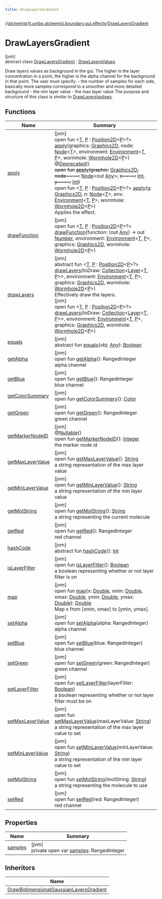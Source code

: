 ```yaml
---
title: DrawLayersGradient
---
```

//[alchemist](../../../index.html)/[it.unibo.alchemist.boundary.gui.effects](../index.html)/[DrawLayersGradient](index.html)



# DrawLayersGradient



[jvm]\
abstract class [DrawLayersGradient](index.html) : [DrawLayersValues](../-draw-layers-values/index.html)

Draw layers values as background in the gui. The higher is the layer concentration in a point, the higher is the alpha channel for the background in that point. The user must specify: - the number of samples for each side, basically more samples correspond to a smoother and more detailed background - the min layer value - the max layer value The purpose and structure of this class is similar to [DrawLayersIsolines](../-draw-layers-isolines/index.html).



## Functions


| Name | Summary |
|---|---|
| [apply](../-draw-once/apply.html) | [jvm]<br>open fun <[T](../-draw-once/apply.html), [P](../-draw-once/apply.html) : [Position2D](../../it.unibo.alchemist.model.interfaces/-position2-d/index.html)<[P](../../it.unibo.alchemist.boundary.interfaces/-graphical2-d-output-monitor/index.html)>?> [apply](../-draw-once/apply.html)(graphics: [Graphics2D](https://docs.oracle.com/javase/8/docs/api/java/awt/Graphics2D.html), node: [Node](../../it.unibo.alchemist.model.interfaces/-node/index.html)<[T](../../it.unibo.alchemist.boundary.interfaces/-graphical2-d-output-monitor/index.html)>, environment: [Environment](../../it.unibo.alchemist.model.interfaces/-environment/index.html)<[T](../../it.unibo.alchemist.boundary.interfaces/-graphical2-d-output-monitor/index.html), [P](../../it.unibo.alchemist.boundary.interfaces/-graphical2-d-output-monitor/index.html)>, wormhole: [Wormhole2D](../../it.unibo.alchemist.boundary.wormhole.interfaces/-wormhole2-d/index.html)<[P](../../it.unibo.alchemist.boundary.interfaces/-graphical2-d-output-monitor/index.html)>)<br>@[Deprecated](https://docs.oracle.com/javase/8/docs/api/java/lang/Deprecated.html)()<br>~~open~~ ~~fun~~ [~~apply~~](../-effect/apply.html)~~(~~~~graphic~~~~:~~ [Graphics2D](https://docs.oracle.com/javase/8/docs/api/java/awt/Graphics2D.html)~~,~~ ~~node~~~~:~~ [Node](../../it.unibo.alchemist.model.interfaces/-node/index.html)<out [Any](https://kotlinlang.org/api/latest/jvm/stdlib/kotlin/-any/index.html)>~~,~~ ~~x~~~~:~~ [Int](https://kotlinlang.org/api/latest/jvm/stdlib/kotlin/-int/index.html)~~,~~ ~~y~~~~:~~ [Int](https://kotlinlang.org/api/latest/jvm/stdlib/kotlin/-int/index.html)~~)~~<br>open fun <[T](../-effect/apply.html), [P](../-effect/apply.html) : [Position2D](../../it.unibo.alchemist.model.interfaces/-position2-d/index.html)<[P](../../it.unibo.alchemist.boundary.interfaces/-graphical2-d-output-monitor/index.html)>?> [apply](../-effect/apply.html)(g: [Graphics2D](https://docs.oracle.com/javase/8/docs/api/java/awt/Graphics2D.html), n: [Node](../../it.unibo.alchemist.model.interfaces/-node/index.html)<[T](../../it.unibo.alchemist.boundary.interfaces/-graphical2-d-output-monitor/index.html)>, env: [Environment](../../it.unibo.alchemist.model.interfaces/-environment/index.html)<[T](../../it.unibo.alchemist.boundary.interfaces/-graphical2-d-output-monitor/index.html), [P](../../it.unibo.alchemist.boundary.interfaces/-graphical2-d-output-monitor/index.html)>, wormhole: [Wormhole2D](../../it.unibo.alchemist.boundary.wormhole.interfaces/-wormhole2-d/index.html)<[P](../../it.unibo.alchemist.boundary.interfaces/-graphical2-d-output-monitor/index.html)>)<br>Applies the effect. |
| [drawFunction](draw-function.html) | [jvm]<br>open fun <[T](draw-function.html), [P](draw-function.html) : [Position2D](../../it.unibo.alchemist.model.interfaces/-position2-d/index.html)<[P](../../it.unibo.alchemist.boundary.interfaces/-graphical2-d-output-monitor/index.html)>?> [drawFunction](draw-function.html)(function: (out [Any](https://kotlinlang.org/api/latest/jvm/stdlib/kotlin/-any/index.html)) -> out [Number](https://docs.oracle.com/javase/8/docs/api/java/lang/Number.html), environment: [Environment](../../it.unibo.alchemist.model.interfaces/-environment/index.html)<[T](../../it.unibo.alchemist.boundary.interfaces/-graphical2-d-output-monitor/index.html), [P](../../it.unibo.alchemist.boundary.interfaces/-graphical2-d-output-monitor/index.html)>, graphics: [Graphics2D](https://docs.oracle.com/javase/8/docs/api/java/awt/Graphics2D.html), wormhole: [Wormhole2D](../../it.unibo.alchemist.boundary.wormhole.interfaces/-wormhole2-d/index.html)<[P](../../it.unibo.alchemist.boundary.interfaces/-graphical2-d-output-monitor/index.html)>) |
| [drawLayers](../-abstract-draw-layers/draw-layers.html) | [jvm]<br>abstract fun <[T](../-abstract-draw-layers/draw-layers.html), [P](../-abstract-draw-layers/draw-layers.html) : [Position2D](../../it.unibo.alchemist.model.interfaces/-position2-d/index.html)<[P](../../it.unibo.alchemist.boundary.interfaces/-graphical2-d-output-monitor/index.html)>?> [drawLayers](../-abstract-draw-layers/draw-layers.html)(toDraw: [Collection](https://docs.oracle.com/javase/8/docs/api/java/util/Collection.html)<[Layer](../../it.unibo.alchemist.model.interfaces/-layer/index.html)<[T](../../it.unibo.alchemist.boundary.interfaces/-graphical2-d-output-monitor/index.html), [P](../../it.unibo.alchemist.boundary.interfaces/-graphical2-d-output-monitor/index.html)>>, environment: [Environment](../../it.unibo.alchemist.model.interfaces/-environment/index.html)<[T](../../it.unibo.alchemist.boundary.interfaces/-graphical2-d-output-monitor/index.html), [P](../../it.unibo.alchemist.boundary.interfaces/-graphical2-d-output-monitor/index.html)>, graphics: [Graphics2D](https://docs.oracle.com/javase/8/docs/api/java/awt/Graphics2D.html), wormhole: [Wormhole2D](../../it.unibo.alchemist.boundary.wormhole.interfaces/-wormhole2-d/index.html)<[P](../../it.unibo.alchemist.boundary.interfaces/-graphical2-d-output-monitor/index.html)>)<br>Effectively draw the layers.<br>[jvm]<br>open fun <[T](../-draw-layers-values/draw-layers.html), [P](../-draw-layers-values/draw-layers.html) : [Position2D](../../it.unibo.alchemist.model.interfaces/-position2-d/index.html)<[P](../../it.unibo.alchemist.boundary.interfaces/-graphical2-d-output-monitor/index.html)>?> [drawLayers](../-draw-layers-values/draw-layers.html)(toDraw: [Collection](https://docs.oracle.com/javase/8/docs/api/java/util/Collection.html)<[Layer](../../it.unibo.alchemist.model.interfaces/-layer/index.html)<[T](../../it.unibo.alchemist.boundary.interfaces/-graphical2-d-output-monitor/index.html), [P](../../it.unibo.alchemist.boundary.interfaces/-graphical2-d-output-monitor/index.html)>>, environment: [Environment](../../it.unibo.alchemist.model.interfaces/-environment/index.html)<[T](../../it.unibo.alchemist.boundary.interfaces/-graphical2-d-output-monitor/index.html), [P](../../it.unibo.alchemist.boundary.interfaces/-graphical2-d-output-monitor/index.html)>, graphics: [Graphics2D](https://docs.oracle.com/javase/8/docs/api/java/awt/Graphics2D.html), wormhole: [Wormhole2D](../../it.unibo.alchemist.boundary.wormhole.interfaces/-wormhole2-d/index.html)<[P](../../it.unibo.alchemist.boundary.interfaces/-graphical2-d-output-monitor/index.html)>) |
| [equals](../-effect/equals.html) | [jvm]<br>abstract fun [equals](../-effect/equals.html)(obj: [Any](https://kotlinlang.org/api/latest/jvm/stdlib/kotlin/-any/index.html)): [Boolean](https://kotlinlang.org/api/latest/jvm/stdlib/kotlin/-boolean/index.html) |
| [getAlpha](../-draw-bidimensional-gaussian-layers-gradient/index.html#-1609809598%2FFunctions%2F-134779887) | [jvm]<br>open fun [getAlpha](../-draw-bidimensional-gaussian-layers-gradient/index.html#-1609809598%2FFunctions%2F-134779887)(): RangedInteger<br>alpha channel |
| [getBlue](../-draw-bidimensional-gaussian-layers-gradient/index.html#1167250208%2FFunctions%2F-134779887) | [jvm]<br>open fun [getBlue](../-draw-bidimensional-gaussian-layers-gradient/index.html#1167250208%2FFunctions%2F-134779887)(): RangedInteger<br>blue channel |
| [getColorSummary](../-abstract-draw-layers/get-color-summary.html) | [jvm]<br>open fun [getColorSummary](../-abstract-draw-layers/get-color-summary.html)(): [Color](https://docs.oracle.com/javase/8/docs/api/java/awt/Color.html) |
| [getGreen](../-draw-bidimensional-gaussian-layers-gradient/index.html#-1357752515%2FFunctions%2F-134779887) | [jvm]<br>open fun [getGreen](../-draw-bidimensional-gaussian-layers-gradient/index.html#-1357752515%2FFunctions%2F-134779887)(): RangedInteger<br>green channel |
| [getMarkerNodeID](../-draw-bidimensional-gaussian-layers-gradient/index.html#470324422%2FFunctions%2F-134779887) | [jvm]<br>@[Nullable](https://docs.oracle.com/javase/8/docs/api/javax/annotation/Nullable.html)()<br>open fun [getMarkerNodeID](../-draw-bidimensional-gaussian-layers-gradient/index.html#470324422%2FFunctions%2F-134779887)(): [Integer](https://docs.oracle.com/javase/8/docs/api/java/lang/Integer.html)<br>the marker node id |
| [getMaxLayerValue](../-draw-bidimensional-gaussian-layers-gradient/index.html#-137617604%2FFunctions%2F-134779887) | [jvm]<br>open fun [getMaxLayerValue](../-draw-bidimensional-gaussian-layers-gradient/index.html#-137617604%2FFunctions%2F-134779887)(): [String](https://docs.oracle.com/javase/8/docs/api/java/lang/String.html)<br>a string representation of the max layer value |
| [getMinLayerValue](../-draw-bidimensional-gaussian-layers-gradient/index.html#177375118%2FFunctions%2F-134779887) | [jvm]<br>open fun [getMinLayerValue](../-draw-bidimensional-gaussian-layers-gradient/index.html#177375118%2FFunctions%2F-134779887)(): [String](https://docs.oracle.com/javase/8/docs/api/java/lang/String.html)<br>a string representation of the min layer value |
| [getMolString](../-draw-bidimensional-gaussian-layers-gradient/index.html#676927493%2FFunctions%2F-134779887) | [jvm]<br>open fun [getMolString](../-draw-bidimensional-gaussian-layers-gradient/index.html#676927493%2FFunctions%2F-134779887)(): [String](https://docs.oracle.com/javase/8/docs/api/java/lang/String.html)<br>a string representing the current molecule |
| [getRed](../-draw-bidimensional-gaussian-layers-gradient/index.html#997430831%2FFunctions%2F-134779887) | [jvm]<br>open fun [getRed](../-draw-bidimensional-gaussian-layers-gradient/index.html#997430831%2FFunctions%2F-134779887)(): RangedInteger<br>red channel |
| [hashCode](../-effect/hash-code.html) | [jvm]<br>abstract fun [hashCode](../-effect/hash-code.html)(): [Int](https://kotlinlang.org/api/latest/jvm/stdlib/kotlin/-int/index.html) |
| [isLayerFilter](../-abstract-draw-layers/is-layer-filter.html) | [jvm]<br>open fun [isLayerFilter](../-abstract-draw-layers/is-layer-filter.html)(): [Boolean](https://kotlinlang.org/api/latest/jvm/stdlib/kotlin/-boolean/index.html)<br>a boolean representing whether or not layer filter is on |
| [map](map.html) | [jvm]<br>open fun [map](map.html)(x: [Double](https://kotlinlang.org/api/latest/jvm/stdlib/kotlin/-double/index.html), xmin: [Double](https://kotlinlang.org/api/latest/jvm/stdlib/kotlin/-double/index.html), xmax: [Double](https://kotlinlang.org/api/latest/jvm/stdlib/kotlin/-double/index.html), ymin: [Double](https://kotlinlang.org/api/latest/jvm/stdlib/kotlin/-double/index.html), ymax: [Double](https://kotlinlang.org/api/latest/jvm/stdlib/kotlin/-double/index.html)): [Double](https://kotlinlang.org/api/latest/jvm/stdlib/kotlin/-double/index.html)<br>Map x from [xmin, xmax] to [ymin, ymax]. |
| [setAlpha](../-draw-bidimensional-gaussian-layers-gradient/index.html#-256941374%2FFunctions%2F-134779887) | [jvm]<br>open fun [setAlpha](../-draw-bidimensional-gaussian-layers-gradient/index.html#-256941374%2FFunctions%2F-134779887)(alpha: RangedInteger)<br>alpha channel |
| [setBlue](../-draw-bidimensional-gaussian-layers-gradient/index.html#-354420728%2FFunctions%2F-134779887) | [jvm]<br>open fun [setBlue](../-draw-bidimensional-gaussian-layers-gradient/index.html#-354420728%2FFunctions%2F-134779887)(blue: RangedInteger)<br>blue channel |
| [setGreen](../-draw-bidimensional-gaussian-layers-gradient/index.html#2124109629%2FFunctions%2F-134779887) | [jvm]<br>open fun [setGreen](../-draw-bidimensional-gaussian-layers-gradient/index.html#2124109629%2FFunctions%2F-134779887)(green: RangedInteger)<br>green channel |
| [setLayerFilter](../-draw-bidimensional-gaussian-layers-gradient/index.html#792349975%2FFunctions%2F-134779887) | [jvm]<br>open fun [setLayerFilter](../-draw-bidimensional-gaussian-layers-gradient/index.html#792349975%2FFunctions%2F-134779887)(layerFilter: [Boolean](https://kotlinlang.org/api/latest/jvm/stdlib/kotlin/-boolean/index.html))<br>a boolean representing whether or not layer filter must be on |
| [setMaxLayerValue](../-draw-bidimensional-gaussian-layers-gradient/index.html#702102851%2FFunctions%2F-134779887) | [jvm]<br>open fun [setMaxLayerValue](../-draw-bidimensional-gaussian-layers-gradient/index.html#702102851%2FFunctions%2F-134779887)(maxLayerValue: [String](https://docs.oracle.com/javase/8/docs/api/java/lang/String.html))<br>a string representation of the max layer value to set |
| [setMinLayerValue](../-draw-bidimensional-gaussian-layers-gradient/index.html#-919027307%2FFunctions%2F-134779887) | [jvm]<br>open fun [setMinLayerValue](../-draw-bidimensional-gaussian-layers-gradient/index.html#-919027307%2FFunctions%2F-134779887)(minLayerValue: [String](https://docs.oracle.com/javase/8/docs/api/java/lang/String.html))<br>a string representation of the min layer value to set |
| [setMolString](../-draw-bidimensional-gaussian-layers-gradient/index.html#-2103088628%2FFunctions%2F-134779887) | [jvm]<br>open fun [setMolString](../-draw-bidimensional-gaussian-layers-gradient/index.html#-2103088628%2FFunctions%2F-134779887)(molString: [String](https://docs.oracle.com/javase/8/docs/api/java/lang/String.html))<br>a string representing the molecule to use |
| [setRed](../-draw-bidimensional-gaussian-layers-gradient/index.html#1704630319%2FFunctions%2F-134779887) | [jvm]<br>open fun [setRed](../-draw-bidimensional-gaussian-layers-gradient/index.html#1704630319%2FFunctions%2F-134779887)(red: RangedInteger)<br>red channel |


## Properties


| Name | Summary |
|---|---|
| [samples](samples.html) | [jvm]<br>private open var [samples](samples.html): RangedInteger |


## Inheritors


| Name |
|---|
| [DrawBidimensionalGaussianLayersGradient](../-draw-bidimensional-gaussian-layers-gradient/index.html) |


